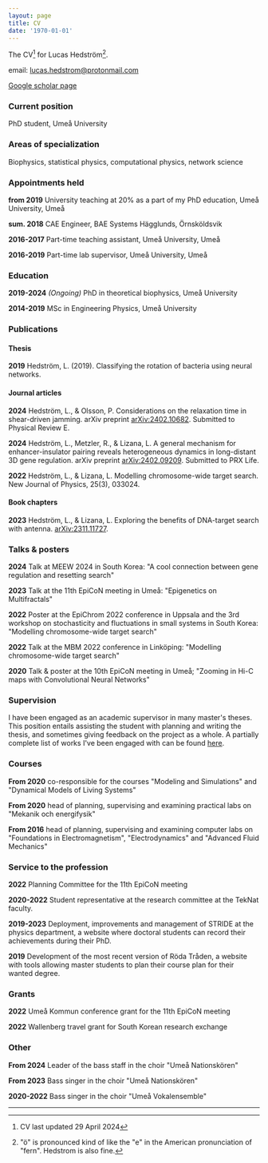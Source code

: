 ```yaml
---
layout: page
title: CV
date: '1970-01-01'
---
```


The CV[^1] for Lucas Hedström[^2].

email: [lucas.hedstrom@protonmail.com](mailto:lucas.hedstrom@protonmail.com)

[Google scholar page](https://scholar.google.com/citations?user=zEhWOwsAAAAJ&hl=sv&oi=ao)


### Current position

PhD student, Umeå University


### Areas of specialization

Biophysics, statistical physics, computational physics, network science


### Appointments held

**from 2019** University teaching at 20% as a part of my PhD education, Umeå University, Umeå

**sum. 2018** CAE Engineer, BAE Systems Hägglunds, Örnsköldsvik

**2016-2017** Part-time teaching assistant, Umeå University, Umeå

**2016-2019** Part-time lab supervisor, Umeå University, Umeå


### Education

**2019-2024** *(Ongoing)* PhD in theoretical biophysics, Umeå University

**2014-2019** MSc in Engineering Physics, Umeå University


### Publications

#### Thesis

**2019** Hedström, L. (2019). Classifying the rotation of bacteria using neural networks.

#### Journal articles

**2024** Hedström, L., & Olsson, P. Considerations on the relaxation time in shear-driven jamming. arXiv preprint [arXiv:2402.10682](https://arxiv.org/abs/2402.10682). Submitted to Physical Review E.

**2024** Hedström, L., Metzler, R., & Lizana, L. A general mechanism for enhancer-insulator pairing reveals heterogeneous dynamics in long-distant 3D gene regulation. arXiv preprint [arXiv:2402.09209](https://arxiv.org/abs/2402.09209). Submitted to PRX Life.

**2022** Hedström, L., & Lizana, L. Modelling chromosome-wide target search. New Journal of Physics, 25(3), 033024.

#### Book chapters

**2023** Hedström, L., & Lizana, L. Exploring the benefits of DNA-target search with antenna. [arXiv:2311.11727](https://arxiv.org/abs/2311.11727).


### Talks & posters

**2024** Talk at MEEW 2024 in South Korea: "A cool connection between gene regulation and resetting search"

**2023** Talk at the 11th EpiCoN meeting in Umeå: "Epigenetics on Multifractals"

**2022** Poster at the EpiChrom 2022 conference in Uppsala and the 3rd workshop on stochasticity and fluctuations in small systems in South Korea: "Modelling chromosome-wide target search"

**2022** Talk at the MBM 2022 conference in Linköping: "Modelling chromosome-wide target search"

**2020** Talk & poster at the 10th EpiCoN meeting in Umeå; "Zooming in Hi-C maps with Convolutional Neural Networks"

### Supervision

I have been engaged as an academic supervisor in many master's theses. This position entails assisting the student with planning and writing the thesis, and sometimes giving feedback on the project as a whole. A partially complete list of works I've been engaged with can be found [here](https://umu.diva-portal.org/smash/resultList.jsf?dswid=3761&af=%5B%22publicationTypeCode%3AstudentThesis%22%5D&p=1&fs=true&language=en&searchType=SIMPLE&query=lucas+hedstr%C3%B6m&aq=%5B%5B%5D%5D&aq2=%5B%5B%5D%5D&aqe=%5B%5D&noOfRows=50&sortOrder=author_sort_asc&sortOrder2=title_sort_asc&onlyFullText=false&sf=all).


### Courses

**From 2020** co-responsible for the courses "Modeling and Simulations" and "Dynamical Models of Living Systems"

**From 2020** head of planning, supervising and examining practical labs on "Mekanik och energifysik"

**From 2016** head of planning, supervising and examining computer labs on "Foundations in Electromagnetism", "Electrodynamics" and "Advanced Fluid Mechanics"


### Service to the profession

**2022** Planning Committee for the 11th EpiCoN meeting

**2020-2022** Student representative at the research committee at the TekNat faculty.

**2019-2023** Deployment, improvements and management of STRIDE at the physics department, a website where doctoral students can record their achievements during their PhD.

**2019** Development of the most recent version of Röda Tråden, a website with tools allowing master students to plan their course plan for their wanted degree.


### Grants

**2022** Umeå Kommun conference grant for the 11th EpiCoN meeting

**2022** Wallenberg travel grant for South Korean research exchange


### Other

**From 2024** Leader of the bass staff in the choir "Umeå Nationskören"

**From 2023** Bass singer in the choir "Umeå Nationskören"

**2020-2022** Bass singer in the choir "Umeå Vokalensemble"

---

[^1]: CV last updated 29 April 2024

[^2]: "ö" is pronounced kind of like the "e" in the American pronunciation of "fern". Hedstrom is also fine.